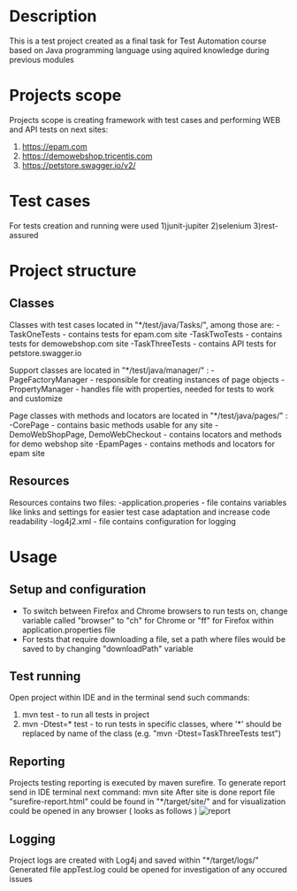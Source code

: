 # Description
This is a test project created as a final task for Test Automation course based on Java programming language using aquired knowledge during previous modules

# Projects scope 
Projects scope is creating framework with test cases and performing WEB and API tests on next sites: 
   1) https://epam.com
   2) https://demowebshop.tricentis.com
   3) https://petstore.swagger.io/v2/

# Test cases 
For tests creation and running were used
   1)junit-jupiter
   2)selenium
   3)rest-assured
   
# Project structure
## Classes 
Classes with test cases located in "*/test/java/Tasks/", among those are:
-TaskOneTests - contains tests for epam.com site
-TaskTwoTests - contains tests for demowebshop.com site
-TaskThreeTests - contains API tests for petstore.swagger.io

Support classes are located in "*/test/java/manager/" :
-PageFactoryManager - responsible for creating instances of page objects
-PropertyManager - handles file with properties, needed for tests to work and customize 

Page classes with methods and locators are located in "*/test/java/pages/" :
-CorePage - contains basic methods usable for any site
-DemoWebShopPage, DemoWebCheckout - contains locators and methods for demo webshop site 
-EpamPages - contains methods and locators for epam site

## Resources
Resources contains two files:
-application.properies - file contains variables like links and settings for easier test case adaptation and increase code readability
-log4j2.xml - file contains configuration for logging

# Usage
## Setup and configuration  
- To switch between Firefox and Chrome browsers to run tests on, change variable called "browser" to "ch" for Chrome or "ff" for Firefox within application.properties file
- For tests that require downloading a file, set a path where files would be saved to by changing "downloadPath" variable

## Test running
Open project within IDE and in the terminal send such commands:
1) mvn test - to run all tests in project
2) mvn -Dtest=* test - to run tests in specific classes, where '*' should be replaced by name of the class (e.g. "mvn -Dtest=TaskThreeTests test")

## Reporting
Projects testing reporting is executed by maven surefire. 
To generate report send in IDE terminal next command: mvn site
After site is done report file "surefire-report.html" could be found in "*/target/site/" and for visualization could be opened in any browser 
( looks as follows )
![report](https://github.com/zagmax/combinedmodulesrepo/assets/45147763/87dff02d-8a79-4c7e-8ab0-d9f7e932f845)

## Logging 
Project logs are created with Log4j and saved within "*/target/logs/"
Generated file appTest.log could be opened for investigation of any occured issues 

   

